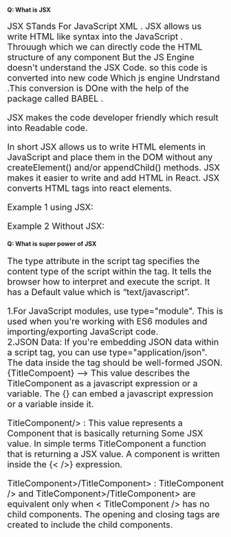  <h4 > Q: What is JSX</h4>

<div style = "font-size:20px"> 
JSX STands For JavaScript XML . JSX allows us write HTML like syntax into the JavaScript . Throuugh which we can directly code the HTML structure of any component 
But the JS Engine doesn't understand the JSX Code. so this code is converted into new code Which js engine Undrstand .This conversion is DOne with the help of the package called BABEL .

<script>

{"<h1>This is an react Element</h1>"}
<br>

"Babel will convert this piece of code into"
<br>

"React.createElement("h1" , {} , "This is an react Element")"

 "the Above code is interpreted by the browser and is rendered on the screen"
 <br>


</script>

JSX makes the code developer friendly which result into Readable code.
<br>

In short JSX allows us to write HTML elements in JavaScript and place them in the DOM without any createElement() and/or appendChild() methods. JSX makes it easier to write and add HTML in React. JSX converts HTML tags into react elements.

Example 1 using JSX:

<script>

// const root = ReactDOM.createRoot(document.getElementById('root'));
// root.render(myElement);
</script>

Example 2 Without JSX:

<script>
// const myElement = React.createElement('h1', {}, 'I do not use JSX!');
// const root = ReactDOM.createRoot(document.getElementById('root'));
// root.render(myElement);  const myElement = <h1>I Love JSX!</h1>;

</script>

</div>

 <h4 > Q: What is super power of JSX</h4>

 <div style = "font-size:20px"> 
 
The type attribute in the script tag specifies the  content type of the script within the tag. It tells the browser how to interpret and execute the script.
It has a Default value which is “text/javascript”.
<div>
1.For JavaScript modules, use type="module". This is used when you're working with ES6 modules and importing/exporting JavaScript code.
</div>
<div>
2.JSON Data: If you're embedding JSON data within a script tag, you can use type="application/json". The data inside the tag should be well-formed JSON.
<div>

 </div>

<!-- <h4>Q: {{TitleComponent} vs {"TitleComponent/"} vs "TitleComponent>TitleComponent/> }</h4> -->

 <div style = "font-size:20px"> 
 {TitleCompoent} --> This value describes the TitleComponent as a javascript expression or a variable. The {} can embed a javascript expression or a variable inside it.

TitleComponent/> : This value represents a Component that is basically returning Some JSX value. In simple terms TitleComponent a function that is returning a JSX value. A component is written inside the {< />} expression.

TitleComponent>/TitleComponent> : TitleComponent /> and TitleComponent>/TitleComponent> are equivalent only when < TitleComponent /> has no child components. The opening and closing tags are created to include the child components.

 </div>
